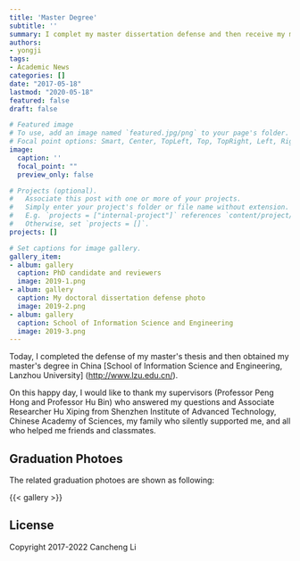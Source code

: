 ```yaml
---
title: 'Master Degree'
subtitle: ''
summary: I complet my master dissertation defense and then receive my master in School of Information Science and Engineering, Lanzhou University, China.
authors:
- yongji
tags:
- Academic News
categories: []
date: "2017-05-18"
lastmod: "2020-05-18"
featured: false
draft: false

# Featured image
# To use, add an image named `featured.jpg/png` to your page's folder.
# Focal point options: Smart, Center, TopLeft, Top, TopRight, Left, Right, BottomLeft, Bottom, BottomRight
image:
  caption: ''
  focal_point: ""
  preview_only: false

# Projects (optional).
#   Associate this post with one or more of your projects.
#   Simply enter your project's folder or file name without extension.
#   E.g. `projects = ["internal-project"]` references `content/project/deep-learning/index.md`.
#   Otherwise, set `projects = []`.
projects: []

# Set captions for image gallery.
gallery_item:
- album: gallery
  caption: PhD candidate and reviewers
  image: 2019-1.png
- album: gallery
  caption: My doctoral dissertation defense photo
  image: 2019-2.png
- album: gallery
  caption: School of Information Science and Engineering
  image: 2019-3.png
---
```


Today, I completed the defense of my master's thesis and then obtained my master's degree in China [School of Information Science and Engineering, Lanzhou University] (http://www.lzu.edu.cn/).

On this happy day, I would like to thank my supervisors (Professor Peng Hong and Professor Hu Bin) who answered my questions and Associate Researcher Hu Xiping from Shenzhen Institute of Advanced Technology, Chinese Academy of Sciences, my family who silently supported me, and all who helped me friends and classmates.

## Graduation Photoes

The related graduation photoes are shown as following:

{{< gallery >}}

## License

Copyright 2017-2022 Cancheng Li

